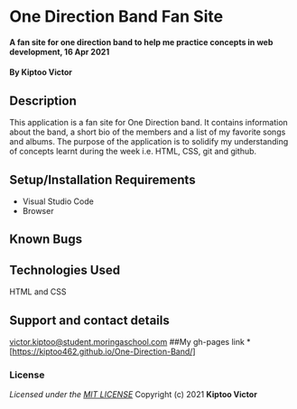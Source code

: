 # One Direction Band Fan Site
#### A fan site for one direction band to help me practice concepts in web development, 16 Apr 2021
#### By **Kiptoo Victor**
## Description

This application is a fan site for One Direction band. It contains information about the band, a short bio of the members and a list of my favorite songs and albums. The purpose of the application is to solidify my understanding of concepts learnt during the week i.e. HTML, CSS, git and github.
## Setup/Installation Requirements
* Visual Studio Code
* Browser

## Known Bugs

## Technologies Used
HTML and CSS
## Support and contact details
victor.kiptoo@student.moringaschool.com
##My gh-pages link
*[https://kiptoo462.github.io/One-Direction-Band/]
### License
*Licensed under the [MIT LICENSE](LICENSE.txt)*
Copyright (c) 2021 **Kiptoo Victor**
  
